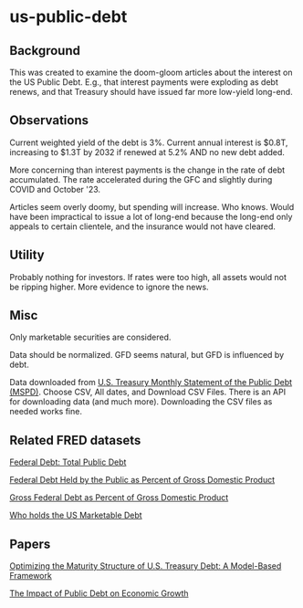 # us-public-debt

## Background
This was created to examine the doom-gloom articles about the interest on the US Public Debt. 
E.g., that interest payments were exploding as debt renews, and that Treasury should have issued far more low-yield long-end. 

## Observations
Current weighted yield of the debt is 3%. 
Current annual interest is $0.8T, increasing to $1.3T by 2032 if renewed at 5.2% AND no new debt added.

More concerning than interest payments is the change in the rate of debt accumulated.
The rate accelerated during the GFC and slightly during COVID and October '23.

Articles seem overly doomy, but spending will increase. Who knows. 
Would have been impractical to issue a lot of long-end because the long-end only appeals to certain clientele, and the insurance would not have cleared.

## Utility

Probably nothing for investors. If rates were too high, all assets would not be ripping higher. More evidence to ignore the news. 

## Misc

Only marketable securities are considered.

Data should be normalized. GFD seems natural, but GFD is influenced by debt.

Data downloaded from [U.S. Treasury Monthly Statement of the Public Debt (MSPD)](
https://fiscaldata.treasury.gov/datasets/monthly-statement-public-debt/detail-of-treasury-securities-outstanding). Choose CSV, All dates, and Download CSV Files. There is an API for downloading data (and much more). Downloading the CSV files as needed works fine.

## Related FRED datasets

[Federal Debt: Total Public Debt](https://fred.stlouisfed.org/series/GFDEBTN)

[Federal Debt Held by the Public as Percent of Gross Domestic Product](https://fred.stlouisfed.org/graph/?g=k5dT)

[Gross Federal Debt as Percent of Gross Domestic Product](https://fred.stlouisfed.org/series/GFDGDPA188S)

[Who holds the US Marketable Debt](https://fred.stlouisfed.org/graph/?g=jwG3&utm_source=direct&utm_medium=exported-chart&utm_campaign=myfred_referrer)

## Papers

[Optimizing the Maturity Structure of U.S. Treasury Debt: A Model-Based Framework](https://www.brookings.edu/wp-content/uploads/2018/10/WP46-10.10.18.pdf)

[The Impact of Public Debt on Economic Growth](https://www.cato.org/cato-journal/fall-2021/impact-public-debt-economic-growth)
